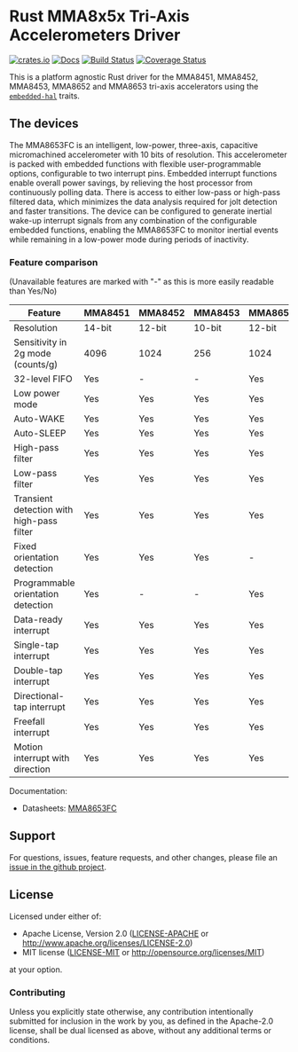 # Rust MMA8x5x Tri-Axis Accelerometers Driver

[![crates.io](https://img.shields.io/crates/v/mma8x5x.svg)](https://crates.io/crates/mma8x5x)
[![Docs](https://docs.rs/mma8x5x/badge.svg)](https://docs.rs/mma8x5x)
[![Build Status](https://travis-ci.com/eldruin/mma8x5x-rs.svg?branch=master)](https://travis-ci.com/eldruin/mma8x5x-rs)
[![Coverage Status](https://coveralls.io/repos/github/eldruin/mma8x5x-rs/badge.svg?branch=master)](https://coveralls.io/github/eldruin/mma8x5x-rs?branch=master)

This is a platform agnostic Rust driver for the MMA8451, MMA8452, MMA8453, MMA8652
and MMA8653 tri-axis accelerators using the [`embedded-hal`] traits.

<!-- TODO
This driver allows you to:
-->

<!-- TODO
[Introductory blog post](TODO)
-->

## The devices

The MMA8653FC is an intelligent, low-power, three-axis, capacitive micromachined accelerometer
with 10 bits of resolution. This accelerometer is packed with embedded functions with flexible
user-programmable options, configurable to two interrupt pins. Embedded interrupt functions
enable overall power savings, by relieving the host processor from continuously polling data.
There is access to either low-pass or high-pass filtered data, which minimizes the data
analysis required for jolt detection and faster transitions. The device can be configured to
generate inertial wake-up interrupt signals from any combination of the configurable embedded
functions, enabling the MMA8653FC to monitor inertial events while remaining in a low-power
mode during periods of inactivity. 

### Feature comparison

(Unavailable features are marked with "-" as this is more easily readable than Yes/No)

| Feature                                   | MMA8451 | MMA8452 | MMA8453 | MMA8652 | MMA8653 |
|-------------------------------------------|---------|---------|---------|---------|---------|
| Resolution                                | 14-bit  | 12-bit  | 10-bit  | 12-bit  | 10-bit  |
| Sensitivity in 2g mode (counts/g)         | 4096    | 1024    | 256     | 1024    | 256     |
| 32-level FIFO                             | Yes     | -       | -       | Yes     | -       |
| Low power mode                            | Yes     | Yes     | Yes     | Yes     | Yes     |
| Auto-WAKE                                 | Yes     | Yes     | Yes     | Yes     | Yes     |
| Auto-SLEEP                                | Yes     | Yes     | Yes     | Yes     | Yes     |
| High-pass filter                          | Yes     | Yes     | Yes     | Yes     | -       |
| Low-pass filter                           | Yes     | Yes     | Yes     | Yes     | Yes     |
| Transient detection with high-pass filter | Yes     | Yes     | Yes     | Yes     | -       |
| Fixed orientation detection               | Yes     | Yes     | Yes     | -       | Yes     |
| Programmable orientation detection        | Yes     | -       | -       | Yes     | -       |
| Data-ready interrupt                      | Yes     | Yes     | Yes     | Yes     | Yes     |
| Single-tap interrupt                      | Yes     | Yes     | Yes     | Yes     | -       |
| Double-tap interrupt                      | Yes     | Yes     | Yes     | Yes     | -       |
| Directional-tap interrupt                 | Yes     | Yes     | Yes     | Yes     | -       |
| Freefall interrupt                        | Yes     | Yes     | Yes     | Yes     | Yes     |
| Motion interrupt with direction           | Yes     | Yes     | Yes     | Yes     | -       |

Documentation:
- Datasheets: [MMA8653FC](https://www.nxp.com/docs/en/data-sheet/MMA8653FC.pdf)

<!--
## Usage

To use this driver, import this crate and an `embedded_hal` implementation,
then instantiate the appropriate device.

Please find additional examples using hardware in this repository: [driver-examples]

[driver-examples]: https://github.com/eldruin/driver-examples

```rust
```
-->

## Support

For questions, issues, feature requests, and other changes, please file an
[issue in the github project](https://github.com/eldruin/mma8x5x-rs/issues).

## License

Licensed under either of:

 * Apache License, Version 2.0 ([LICENSE-APACHE](LICENSE-APACHE) or
   http://www.apache.org/licenses/LICENSE-2.0)
 * MIT license ([LICENSE-MIT](LICENSE-MIT) or
   http://opensource.org/licenses/MIT)

at your option.

### Contributing

Unless you explicitly state otherwise, any contribution intentionally submitted
for inclusion in the work by you, as defined in the Apache-2.0 license, shall
be dual licensed as above, without any additional terms or conditions.

[`embedded-hal`]: https://github.com/rust-embedded/embedded-hal
